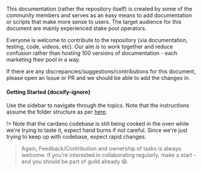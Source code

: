 
This documentation (rather the repository itself) is created by some of the community members and serves as an easy means to add documentation or scripts that make more sense to users. The target audience for this document are mainly experienced stake pool operators.

Everyone is welcome to contribute to the repository (via documentation, testing, code, videos, etc). Our aim is to work together and reduce confusion rather than hosting 100 versions of documentation - each marketing their pool in a way.

If there are any discrepancies/suggestions/contributions for this document, please open an Issue or PR and we should be able to add the changes in.

#### Getting Started {docsify-ignore}

Use the sidebar to navigate through the topics. Note that the instructions assume the folder structure as per [here](basics.md#folder-structure).

!> Note that the cardano codebase is still being cooked in the oven while we're trying to taste it, expect hand burns if not careful.
Since we're just trying to keep up with codebase, expect rapid changes.

> Again, Feedback/Contribution and ownership of tasks is always welcome. If you're interested in collaborating regularly, make a start - and you should be part of guild already :smile:.